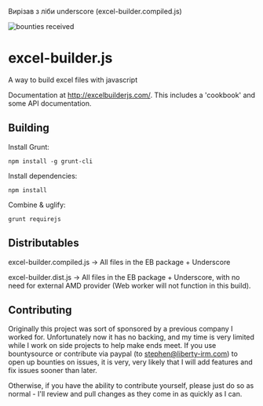 Вирізав з ліби underscore (excel-builder.compiled.js)


![bounties received](https://www.bountysource.com/badge/team?team_id=59027&style=bounties_received)

excel-builder.js
================

A way to build excel files with javascript

Documentation at http://excelbuilderjs.com/. This includes a 'cookbook' and some 
API documentation. 

Building
--------

Install Grunt:

	npm install -g grunt-cli

Install dependencies:

	npm install

Combine & uglify:

	grunt requirejs

Distributables
---------------
excel-builder.compiled.js -> All files in the EB package + Underscore

excel-builder.dist.js -> All files in the EB package + Underscore, with no need for external AMD provider (Web worker will not function in this build).

Contributing
-------------

Originally this project was sort of sponsored by a previous company I worked for. Unfortunately now it has no backing, and my time is very limited while I work on side projects to help make ends meet. If you use bountysource or contribute via paypal (to stephen@liberty-irm.com) to open up bounties on issues, it is very, very likely that I will add features and fix issues sooner than later. 

Otherwise, if you have the ability to contribute yourself, please just do so as normal - I'll review and pull changes as they come in as quickly as I can. 
